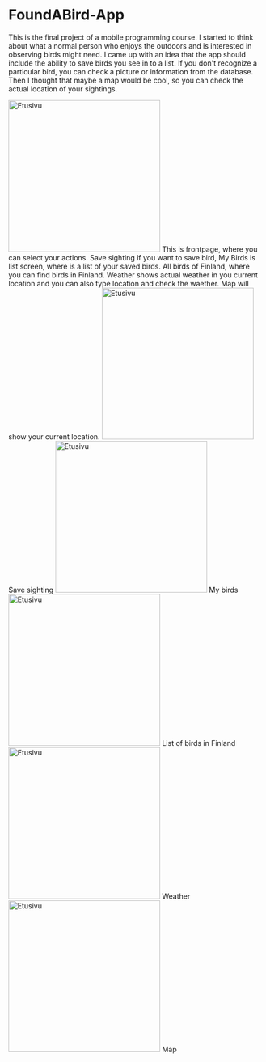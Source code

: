 # FoundABird-App
This is the final project of a mobile programming course. I started to think about what a normal person who enjoys the outdoors and is interested in observing birds might need. I came up with an idea that the app should include the ability to save birds you see in to a list. If you don't recognize a particular bird, you can check a picture or information from the database. Then I thought that maybe a map would be cool, so you can check the actual location of your sightings.


<img src="https://raw.githubusercontent.com/villlekorhonen/FoundABird-App/master/images/Homepage.jpg" alt="Etusivu" width="300">
This is frontpage, where you can select your actions. Save sighting if you want to save bird, My Birds is list screen, where is a list of your saved birds. All birds of Finland, where you can find birds in Finland. Weather shows actual weather in you current location and you can also type location and check the waether. Map will show your current location.

<img src="https://raw.githubusercontent.com/villlekorhonen/FoundABird-App/master/images/SavePAge.jpg" alt="Etusivu" width="300">
Save sighting


<img src="https://raw.githubusercontent.com/villlekorhonen/FoundABird-App/master/images/ListPage.jpg" alt="Etusivu" width="300">
My birds


<img src="https://raw.githubusercontent.com/villlekorhonen/FoundABird-App/master/images/BirdDatabase.jpg" alt="Etusivu" width="300">
List of birds in Finland


<img src="https://raw.githubusercontent.com/villlekorhonen/FoundABird-App/master/images/WeatherPage.jpg" alt="Etusivu" width="300">
Weather


<img src="https://raw.githubusercontent.com/villlekorhonen/FoundABird-App/master/images/MapPage.jpg" alt="Etusivu" width="300">
Map

